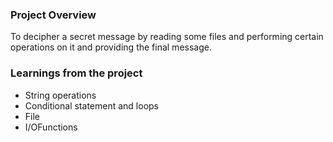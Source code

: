 ### Project Overview

 To decipher a secret message by reading some files and performing certain operations on it and providing the final message.


### Learnings from the project

 - String operations
- Conditional statement and loops
- File 
- I/OFunctions


